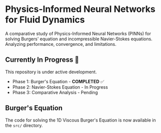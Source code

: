 # Physics-Informed Neural Networks for Fluid Dynamics
A comparative study of Physics-Informed Neural Networks (PINNs) for solving Burgers' equation and incompressible Navier-Stokes equations. Analyzing performance, convergence, and limitations.

## Currently In Progress 🚧
This repository is under active development.
*   Phase 1: Burger's Equation - **COMPLETED** ✅
*   Phase 2: Navier-Stokes Equation - In Progress
*   Phase 3: Comparative Analysis - Pending

## Burger's Equation
The code for solving the 1D Viscous Burger's Equation is now available in the `src/` directory.
